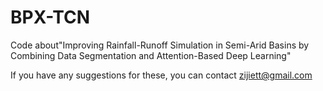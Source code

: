 # BPX-TCN
Code about"Improving Rainfall-Runoff Simulation in Semi-Arid Basins by Combining Data Segmentation and Attention-Based Deep Learning"


If you have any suggestions for these, you can contact zijiett@gmail.com
